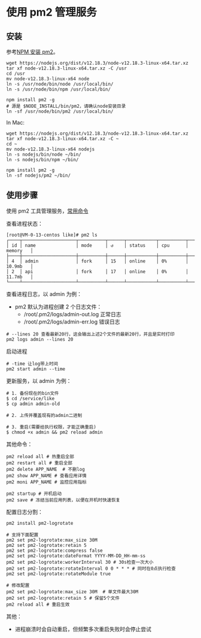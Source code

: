 # 使用 pm2 管理服务

## 安装

参考[NPM 安装 pm2](https://developer.aliyun.com/article/906699)。

```shell
wget https://nodejs.org/dist/v12.18.3/node-v12.18.3-linux-x64.tar.xz
tar xf node-v12.18.3-linux-x64.tar.xz -C /usr
cd /usr
mv node-v12.18.3-linux-x64 node
ln -s /usr/node/bin/node /usr/local/bin/
ln -s /usr/node/bin/npm /usr/local/bin/

npm install pm2 -g
# 源是 $NODE_INSTALL/bin/pm2，请确认node安装目录
ln -sf /usr/node/bin/pm2 /usr/local/bin/
```

In Mac:

```shell
wget https://nodejs.org/dist/v12.18.3/node-v12.18.3-linux-x64.tar.xz
tar xf node-v12.18.3-linux-x64.tar.xz -C ~
cd ~
mv node-v12.18.3-linux-x64 nodejs
ln -s nodejs/bin/node ~/bin/
ln -s nodejs/bin/npm ~/bin/

npm install pm2 -g
ln -sf nodejs/pm2 ~/bin/
```

## 使用步骤

使用 pm2 工具管理服务，[常用命令](https://blog.csdn.net/weixin_42658813/article/details/127283913)

查看进程状态：

```shell
[root@VM-0-13-centos like]# pm2 ls
┌────┬────────────────────┬──────────┬──────┬───────────┬──────────┬──────────┐
│ id │ name               │ mode     │ ↺    │ status    │ cpu      │ memory   │
├────┼────────────────────┼──────────┼──────┼───────────┼──────────┼──────────┤
│ 4  │ admin              │ fork     │ 15   │ online    │ 0%       │ 10.9mb   │
│ 2  │ api                │ fork     │ 17   │ online    │ 0%       │ 11.7mb   │
└────┴────────────────────┴──────────┴──────┴───────────┴──────────┴──────────┘
```

查看进程日志，以 admin 为例：

- pm2 默认为进程创建 2 个日志文件：
    - /root/.pm2/logs/admin-out.log 正常日志
    - /root/.pm2/logs/admin-err.log 错误日志

```shell
# --lines 20 查看最新20行，这会输出上述2个文件的最新20行，并且是实时打印
pm2 logs admin --lines 20
```

启动进程

```shell
# -time 让log带上时间
pm2 start admin --time
```

更新服务，以 admin 为例：

```shell
# 1. 备份现在的bin文件
$ cd /service/like
$ cp admin admin-old

# 2. 上传并覆盖现有的admin二进制

# 3. 重启(需要给执行权限，才能正确重启)
$ chmod +x admin && pm2 reload admin 
```

其他命令：

```shell
pm2 reload all # 热重启全部
pm2 restart all # 重启全部
pm2 delete APP_NAME  # 不删log
pm2 show APP_NAME # 查看应用详情
pm2 moni APP_NAME # 监控应用指标

pm2 startup # 开机启动
pm2 save # 冻结当前应用列表，以便在开机时快速恢复
```

配置日志分割：

```shell
pm2 install pm2-logrotate

# 支持下面配置
pm2 set pm2-logrotate:max_size 30M
pm2 set pm2-logrotate:retain 5
pm2 set pm2-logrotate:compress false
pm2 set pm2-logrotate:dateFormat YYYY-MM-DD_HH-mm-ss
pm2 set pm2-logrotate:workerInterval 30 # 30s检查一次大小
pm2 set pm2-logrotate:rotateInterval 0 0 * * * # 同时在0点执行检查
pm2 set pm2-logrotate:rotateModule true

# 修改配置
pm2 set pm2-logrotate:max_size 30M  # 单文件最大30M
pm2 set pm2-logrotate:retain 5 # 保留5个文件
pm2 reload all # 重启生效
```

其他：

- 进程崩溃时会自动重启，但频繁多次重启失败时会停止尝试